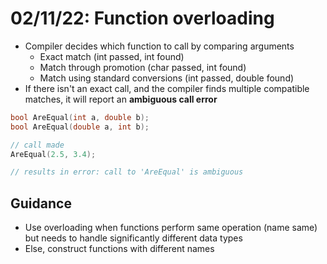 # 02/11/22: Function overloading 

- Compiler decides which function to call by comparing arguments
    - Exact match (int passed, int found)
    - Match through promotion (char passed, int found)
    - Match using standard conversions (int passed, double found)
- If there isn't an exact call, and the compiler finds multiple compatible matches, it will report an **ambiguous call error**

``` cpp
bool AreEqual(int a, double b);
bool AreEqual(double a, int b);

// call made
AreEqual(2.5, 3.4);

// results in error: call to 'AreEqual' is ambiguous
```

## Guidance
- Use overloading when functions perform same operation (name same) but needs to handle significantly different data types
- Else, construct functions with different names